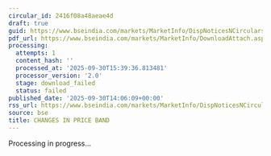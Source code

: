 ```yaml
---
circular_id: 2416f08a48aeae4d
draft: true
guid: https://www.bseindia.com/markets/MarketInfo/DispNoticesNCirculars.aspx?Noticeid={EFF0E2AD-47CD-4ADA-81F2-238741E0E91C}&noticeno=20250930-73&dt=09/30/2025&icount=73&totcount=104&flag=0
pdf_url: https://www.bseindia.com/markets/MarketInfo/DownloadAttach.aspx?id=20250930-73&attachedId=
processing:
  attempts: 1
  content_hash: ''
  processed_at: '2025-09-30T15:39:36.813481'
  processor_version: '2.0'
  stage: download_failed
  status: failed
published_date: '2025-09-30T14:06:09+00:00'
rss_url: https://www.bseindia.com/markets/MarketInfo/DispNoticesNCirculars.aspx?Noticeid={EFF0E2AD-47CD-4ADA-81F2-238741E0E91C}&noticeno=20250930-73&dt=09/30/2025&icount=73&totcount=104&flag=0
source: bse
title: CHANGES IN PRICE BAND
---
```


Processing in progress...